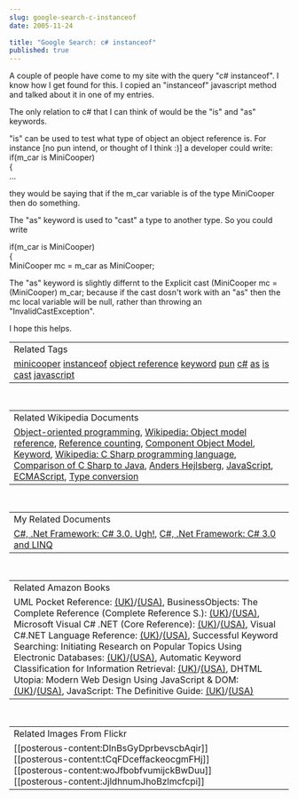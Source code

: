 ```yaml
---
slug: google-search-c-instanceof
date: 2005-11-24
 
title: "Google Search: c# instanceof"
published: true
---
```

A couple of people have come to my site with the query "c# instanceof". I know how I get found for this. I copied an "instanceof" javascript method and talked about it in one of my entries.<p />The only relation to c# that I can think of would be the "is" and "as" keywords.<p />"is" can be used to test what type of object an object reference is. For instance [no pun intend, or thought of I think :)] a developer could write:<br />if(m_car is MiniCooper)<br />{<br />...<p />they would be saying that if the m_car variable is of the type MiniCooper then do something.<p />The "as" keyword is used to "cast" a type to another type. So you could write<br /><p>if(m_car is MiniCooper)<br />{<br />MiniCooper mc = m_car as MiniCooper;</p><p>The "as" keyword is slightly differnt to the Explicit cast (MiniCooper mc = (MiniCooper) m_car; because if the cast dosn't work with an "as" then the mc local variable will be null, rather than throwing an "InvalidCastException".</p><p>I hope this helps.</p><p /><table class="TechnoratiHead TagHeader">
<tr><td>Related Tags</td></tr>
<tr class="Technorati"><td>
<a href="http://www.kinlan.co.uk/tag/minicooper" class="Tag" rel="tag">minicooper</a> <a href="http://www.kinlan.co.uk/tag/instanceof" class="Tag" rel="tag">instanceof</a> <a href="http://www.kinlan.co.uk/tag/object%20reference" class="Tag" rel="tag">object reference</a> <a href="http://www.kinlan.co.uk/tag/keyword" class="Tag" rel="tag">keyword</a> <a href="http://www.kinlan.co.uk/tag/pun" class="Tag" rel="tag">pun</a> <a href="http://www.kinlan.co.uk/tag/c#" class="Tag" rel="tag">c#</a> <a href="http://www.kinlan.co.uk/tag/as" class="Tag" rel="tag">as</a> <a href="http://www.kinlan.co.uk/tag/is" class="Tag" rel="tag">is</a> <a href="http://www.kinlan.co.uk/tag/cast" class="Tag" rel="tag">cast</a> <a href="http://www.kinlan.co.uk/tag/javascript" class="Tag" rel="tag">javascript</a>
</td></tr>
</table><br /><table class="TechnoratiHead TagHeader">
<tr><td>Related Wikipedia Documents</td></tr>
<tr class="Technorati"><td>
<a href="http://en.wikipedia.org/wiki/Object-oriented" class="Tag" rel="tag">Object-oriented programming</a>, <a href="http://en.wikipedia.org/wiki/Object_model_reference" class="Tag" rel="tag">Wikipedia: Object model reference</a>, <a href="http://en.wikipedia.org/wiki/Reference_counting" class="Tag" rel="tag">Reference counting</a>, <a href="http://en.wikipedia.org/wiki/Component_object_model" class="Tag" rel="tag">Component Object Model</a>, <a href="http://en.wikipedia.org/wiki/Keyword" class="Tag" rel="tag">Keyword</a>, <a href="http://en.wikipedia.org/wiki/C_Sharp_programming_language" class="Tag" rel="tag">Wikipedia: C Sharp programming language</a>, <a href="http://en.wikipedia.org/wiki/Comparison_of_C_Sharp_to_Java" class="Tag" rel="tag">Comparison of C Sharp to Java</a>, <a href="http://en.wikipedia.org/wiki/Anders_Hejlsberg" class="Tag" rel="tag">Anders Hejlsberg</a>, <a href="http://en.wikipedia.org/wiki/JavaScript" class="Tag" rel="tag">JavaScript</a>, <a href="http://en.wikipedia.org/wiki/ECMAScript" class="Tag" rel="tag">ECMAScript</a>, <a href="http://en.wikipedia.org/wiki/Cast_(computer_science)" class="Tag" rel="tag">Type conversion</a>
</td></tr>
</table><br /><table class="TechnoratiHead TagHeader">
<tr><td>My Related Documents</td></tr>
<tr class="Technorati"><td>
<a href="http://www.kinlan.co.uk/2005/09/c-30-ugh.html" class="Tag" rel="tag">C#, .Net Framework: C# 3.0. Ugh!</a>, <a href="http://www.kinlan.co.uk/2005/09/c-30-and-linq.html" class="Tag" rel="tag">C#, .Net Framework: C# 3.0 and LINQ</a>
</td></tr>
</table><br /><table class="TechnoratiHead TagHeader">
<tr><td>Related Amazon Books</td></tr>
<tr class="Technorati"><td>UML Pocket Reference: <a href="http://www.amazon.co.uk/exec/obidos/redirect?tag=cnetfra-21&amp;link_code=xm2&amp;camp=2025&amp;creative=165953&amp;path=http://www.amazon.co.uk/gp/redirect.html%253fASIN=0596004974%2526tag=cnetfra-21%2526lcode=xm2%2526cID=2025%2526ccmID=165953%2526location=/o/ASIN/0596004974%25253FSubscriptionId=0CM2PVF6VAHJQKW5G782" class="Tag" rel="tag">(UK)</a>/<a href="http://www.amazon.com/exec/obidos/redirect?tag=cnetfra-20&amp;link_code=xm2&amp;camp=2025&amp;creative=165953&amp;path=http://www.amazon.com/gp/redirect.html%253fASIN=0596004974%2526tag=cnetfra-20%2526lcode=xm2%2526cID=2025%2526ccmID=165953%2526location=/o/ASIN/0596004974%25253FSubscriptionId=0CM2PVF6VAHJQKW5G782" class="Tag" rel="tag">(USA)</a>, BusinessObjects: The Complete Reference (Complete Reference S.): <a href="http://www.amazon.co.uk/exec/obidos/redirect?tag=cnetfra-21&amp;link_code=xm2&amp;camp=2025&amp;creative=165953&amp;path=http://www.amazon.co.uk/gp/redirect.html%253fASIN=0072226811%2526tag=cnetfra-21%2526lcode=xm2%2526cID=2025%2526ccmID=165953%2526location=/o/ASIN/0072226811%25253FSubscriptionId=0CM2PVF6VAHJQKW5G782" class="Tag" rel="tag">(UK)</a>/<a href="http://www.amazon.com/exec/obidos/redirect?tag=cnetfra-20&amp;link_code=xm2&amp;camp=2025&amp;creative=165953&amp;path=http://www.amazon.com/gp/redirect.html%253fASIN=0072226811%2526tag=cnetfra-20%2526lcode=xm2%2526cID=2025%2526ccmID=165953%2526location=/o/ASIN/0072226811%25253FSubscriptionId=0CM2PVF6VAHJQKW5G782" class="Tag" rel="tag">(USA)</a>, Microsoft Visual C# .NET (Core Reference): <a href="http://www.amazon.co.uk/exec/obidos/redirect?tag=cnetfra-21&amp;link_code=xm2&amp;camp=2025&amp;creative=165953&amp;path=http://www.amazon.co.uk/gp/redirect.html%253fASIN=0735612900%2526tag=cnetfra-21%2526lcode=xm2%2526cID=2025%2526ccmID=165953%2526location=/o/ASIN/0735612900%25253FSubscriptionId=0CM2PVF6VAHJQKW5G782" class="Tag" rel="tag">(UK)</a>/<a href="http://www.amazon.com/exec/obidos/redirect?tag=cnetfra-20&amp;link_code=xm2&amp;camp=2025&amp;creative=165953&amp;path=http://www.amazon.com/gp/redirect.html%253fASIN=0735612900%2526tag=cnetfra-20%2526lcode=xm2%2526cID=2025%2526ccmID=165953%2526location=/o/ASIN/0735612900%25253FSubscriptionId=0CM2PVF6VAHJQKW5G782" class="Tag" rel="tag">(USA)</a>, Visual C#.NET Language Reference: <a href="http://www.amazon.co.uk/exec/obidos/redirect?tag=cnetfra-21&amp;link_code=xm2&amp;camp=2025&amp;creative=165953&amp;path=http://www.amazon.co.uk/gp/redirect.html%253fASIN=0735615543%2526tag=cnetfra-21%2526lcode=xm2%2526cID=2025%2526ccmID=165953%2526location=/o/ASIN/0735615543%25253FSubscriptionId=0CM2PVF6VAHJQKW5G782" class="Tag" rel="tag">(UK)</a>/<a href="http://www.amazon.com/exec/obidos/redirect?tag=cnetfra-20&amp;link_code=xm2&amp;camp=2025&amp;creative=165953&amp;path=http://www.amazon.com/gp/redirect.html%253fASIN=0735615543%2526tag=cnetfra-20%2526lcode=xm2%2526cID=2025%2526ccmID=165953%2526location=/o/ASIN/0735615543%25253FSubscriptionId=0CM2PVF6VAHJQKW5G782" class="Tag" rel="tag">(USA)</a>, Successful Keyword Searching: Initiating Research on Popular Topics Using Electronic Databases: <a href="http://www.amazon.co.uk/exec/obidos/redirect?tag=cnetfra-21&amp;link_code=xm2&amp;camp=2025&amp;creative=165953&amp;path=http://www.amazon.co.uk/gp/redirect.html%253fASIN=0313306761%2526tag=cnetfra-21%2526lcode=xm2%2526cID=2025%2526ccmID=165953%2526location=/o/ASIN/0313306761%25253FSubscriptionId=0CM2PVF6VAHJQKW5G782" class="Tag" rel="tag">(UK)</a>/<a href="http://www.amazon.com/exec/obidos/redirect?tag=cnetfra-20&amp;link_code=xm2&amp;camp=2025&amp;creative=165953&amp;path=http://www.amazon.com/gp/redirect.html%253fASIN=0313306761%2526tag=cnetfra-20%2526lcode=xm2%2526cID=2025%2526ccmID=165953%2526location=/o/ASIN/0313306761%25253FSubscriptionId=0CM2PVF6VAHJQKW5G782" class="Tag" rel="tag">(USA)</a>, Automatic Keyword Classification for Information Retrieval: <a href="http://www.amazon.co.uk/exec/obidos/redirect?tag=cnetfra-21&amp;link_code=xm2&amp;camp=2025&amp;creative=165953&amp;path=http://www.amazon.co.uk/gp/redirect.html%253fASIN=0408701374%2526tag=cnetfra-21%2526lcode=xm2%2526cID=2025%2526ccmID=165953%2526location=/o/ASIN/0408701374%25253FSubscriptionId=0CM2PVF6VAHJQKW5G782" class="Tag" rel="tag">(UK)</a>/<a href="http://www.amazon.com/exec/obidos/redirect?tag=cnetfra-20&amp;link_code=xm2&amp;camp=2025&amp;creative=165953&amp;path=http://www.amazon.com/gp/redirect.html%253fASIN=0408701374%2526tag=cnetfra-20%2526lcode=xm2%2526cID=2025%2526ccmID=165953%2526location=/o/ASIN/0408701374%25253FSubscriptionId=0CM2PVF6VAHJQKW5G782" class="Tag" rel="tag">(USA)</a>, DHTML Utopia: Modern Web Design Using JavaScript &amp; DOM: <a href="http://www.amazon.co.uk/exec/obidos/redirect?tag=cnetfra-21&amp;link_code=xm2&amp;camp=2025&amp;creative=165953&amp;path=http://www.amazon.co.uk/gp/redirect.html%253fASIN=0957921896%2526tag=cnetfra-21%2526lcode=xm2%2526cID=2025%2526ccmID=165953%2526location=/o/ASIN/0957921896%25253FSubscriptionId=0CM2PVF6VAHJQKW5G782" class="Tag" rel="tag">(UK)</a>/<a href="http://www.amazon.com/exec/obidos/redirect?tag=cnetfra-20&amp;link_code=xm2&amp;camp=2025&amp;creative=165953&amp;path=http://www.amazon.com/gp/redirect.html%253fASIN=0957921896%2526tag=cnetfra-20%2526lcode=xm2%2526cID=2025%2526ccmID=165953%2526location=/o/ASIN/0957921896%25253FSubscriptionId=0CM2PVF6VAHJQKW5G782" class="Tag" rel="tag">(USA)</a>, JavaScript: The Definitive Guide: <a href="http://www.amazon.co.uk/exec/obidos/redirect?tag=cnetfra-21&amp;link_code=xm2&amp;camp=2025&amp;creative=165953&amp;path=http://www.amazon.co.uk/gp/redirect.html%253fASIN=0596000480%2526tag=cnetfra-21%2526lcode=xm2%2526cID=2025%2526ccmID=165953%2526location=/o/ASIN/0596000480%25253FSubscriptionId=0CM2PVF6VAHJQKW5G782" class="Tag" rel="tag">(UK)</a>/<a href="http://www.amazon.com/exec/obidos/redirect?tag=cnetfra-20&amp;link_code=xm2&amp;camp=2025&amp;creative=165953&amp;path=http://www.amazon.com/gp/redirect.html%253fASIN=0596000480%2526tag=cnetfra-20%2526lcode=xm2%2526cID=2025%2526ccmID=165953%2526location=/o/ASIN/0596000480%25253FSubscriptionId=0CM2PVF6VAHJQKW5G782" class="Tag" rel="tag">(USA)</a>
</td></tr>
</table><br /><table class="TechnoratiHead TagHeader">
<tr><td>Related Images From Flickr</td></tr>
<tr class="Technorati"><td>
<span style="FLOAT: left;">[[posterous-content:DInBsGyDprbevscbAqir]]</span><span style="FLOAT: left;">[[posterous-content:tCqFDceffackeocgmFHj]]</span><span style="FLOAT: left;">[[posterous-content:woJfbobfvumijckBwDuu]]</span><span style="FLOAT: left;">[[posterous-content:JjldhnumJhoBzlmcfcpi]]</span>
</td></tr>
</table>

